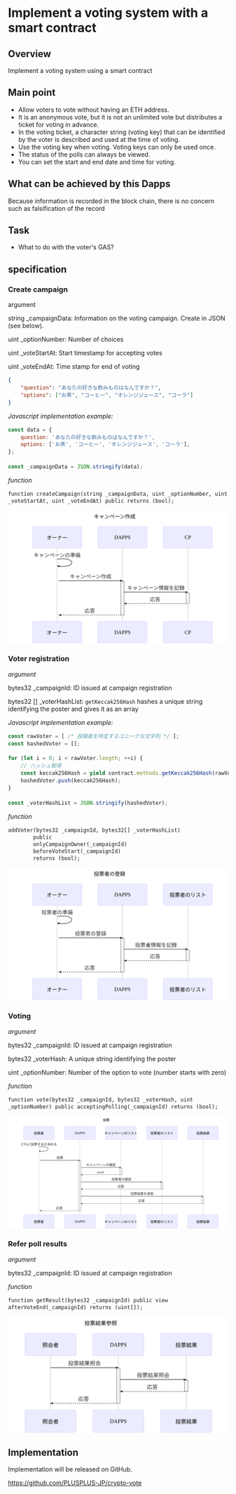 # Implement a voting system with a smart contract

## Overview

Implement a voting system using a smart contract

## Main point

- Allow voters to vote without having an ETH address.
- It is an anonymous vote, but it is not an unlimited vote but distributes a ticket for voting in advance.
- In the voting ticket, a character string (voting key) that can be identified by the voter is described and used at the time of voting.
- Use the voting key when voting. Voting keys can only be used once.
- The status of the polls can always be viewed.
- You can set the start and end date and time for voting.

## What can be achieved by this Dapps

Because information is recorded in the block chain, there is no concern such as falsification of the record

## Task

- What to do with the voter's GAS?

## specification

### Create campaign

argument

string _campaignData: Information on the voting campaign. Create in JSON (see below).

uint _optionNumber: Number of choices

uint _voteStartAt: Start timestamp for accepting votes

uint _voteEndAt: Time stamp for end of voting

```json
{
    "question": "あなたの好きな飲みものはなんですか？",
    "options": ["お茶", "コーヒー", "オレンジジュース", "コーラ"]
}
```

*Javascript implementation example:*

```js
const data = {
    question: 'あなたの好きな飲みものはなんですか？',
    options: ['お茶', 'コーヒー', 'オレンジジュース', 'コーラ'],
};

const _campaignData = JSON.stringify(data);
```

*function*

```solidity
function createCampaign(string _campaignData, uint _optionNumber, uint _voteStartAt, uint _voteEndAt) public returns (bool);
```

![キャンペーン作成](sequence-diagram/create-campaign.svg)

### Voter registration

*argument*

bytes32 _campaignId: ID issued at campaign registration

bytes32 [] _voterHashList: `getKeccak256Hash` hashes a unique string identifying the poster and gives it as an array

*Javascript implementation example:*

```javascript
const rawVoter = [ /* 投稿者を特定するユニークな文字列 */ ];
const hashedVoter = [];

for (let i = 0; i < rawVoter.length; ++i) {
    // ハッシュ取得
    const keccak256Hash = yield contract.methods.getKeccak256Hash(rawVoter[i]).call({});
    hashedVoter.push(keccak256Hash);
}

const _voterHashList = JSON.stringify(hashedVoter);
```

*function*

```solidity
addVoter(bytes32 _campaignId, bytes32[] _voterHashList)
        public
        onlyCampaignOwner(_campaignId)
        beforeVoteStart(_campaignId)
        returns (bool);
```

![投票者に追加](sequence-diagram/add-voter.svg)

### Voting

*argument*

bytes32 _campaignId: ID issued at campaign registration

bytes32 _voterHash: A unique string identifying the poster

uint _optionNumber: Number of the option to vote (number starts with zero)

*function*

```solidity
function vote(bytes32 _campaignId, bytes32 _voterHash, uint _optionNumber) public acceptingPolling(_campaignId) returns (bool);
```

![投票](sequence-diagram/vote.svg)

### Refer poll results

*argument*

bytes32 _campaignId: ID issued at campaign registration

*function*

```solidity
function getResult(bytes32 _campaignId) public view afterVoteEnd(_campaignId) returns (uint[]);
```

![投票結果参照](sequence-diagram/get-result.svg)

## Implementation

Implementation will be released on GitHub.

https://github.com/PLUSPLUS-JP/crypto-vote
